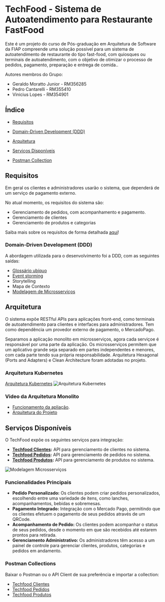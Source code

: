 # TechFood - Sistema de Autoatendimento para Restaurante FastFood

Este é um projeto do curso de Pós-graduação em Arquitetura de Software da FIAP compreende uma solução possível para um sistema de autoatendimento de restaurante do tipo fast-food, com quiosques ou terminais de autoatendimento, com o objetivo de otimizar o processo de pedidos, pagamento, preparação e entrega de comida..

Autores membros do Grupo:

- Geraldo Moratto Junior - RM356285
- Pedro Cantarelli - RM355410
- Vinicius Lopes - RM354901

## Índice

- [Requisitos](#requisitos)
- [Domain-Driven Development (DDD)](#domain-driven-development-ddd)
- [Arquitetura](#arquitetura)
- [Serviços Disponíveis](#serviços-disponíveis)

- [Postman Collection](#postman-collection)

## Requisitos

Em geral os clientes e administradores usarão o sistema, que dependerá de um serviço de pagamento externo.

No atual momento, os requisitos do sistema são:

- Gerenciamento de pedidos, com acompanhamento e pagamento.
- Gerenciamento de clientes
- Gerenciamento de produtos e categorias

Saiba mais sobre os requisitos de forma detalhada [aqui](https://github.com/FIAP-7SOAT/techfood-docs/blob/main/requirements.md)!

### Domain-Driven Development (DDD)

A abordagem utilizada para o desenvolvimento foi a DDD, com as seguintes saídas:

- [Glossário ubíquo](https://www.figma.com/board/JpMG7uY03GHnNY92hHxdb3/Lanchonete-de-Bairro?node-id=217-13086&t=TfMJyuLNDTmXck6Z-4)
- [Event storming](https://www.figma.com/board/JpMG7uY03GHnNY92hHxdb3/Lanchonete-de-Bairro?node-id=0-1&t=TfMJyuLNDTmXck6Z-0)
- Storytelling
- Mapa de Contexto
- [Modelagem de Microsserviços](https://www.figma.com/board/JpMG7uY03GHnNY92hHxdb3/Lanchonete-de-Bairro?node-id=299-2156&node-type=text&t=h5gsXNpOwHQ7cpOO-0)

## Arquitetura

O sistema expõe RESTful APIs para aplicações front-end, como terminais de autoatendimento para clientes e interfaces para administradores. Tem como dependência um provedor externo de pagamento, o MercadoPago.

Separamos a aplicação monolito em microsserviços, agora cada serviçoe é responsável por uma parte da aplicação. Os microsserviços permitem que um aplicativo grande seja separado em partes independentes e menores, com cada parte tendo sua própria responsabilidade. Arquitetura Hexagonal (Ports and Adapters) e Clean Architecture foram adotadas no projeto.

### Arquitetura Kubernetes

[Arquitetura Kubernetes](https://www.figma.com/board/JpMG7uY03GHnNY92hHxdb3/Lanchonete-de-Bairro?node-id=0-1&t=W1aQzvEzhq0IOrMn-0)
![Arquitetura Kubernetes](https://cdn.discordapp.com/attachments/1310749229756448779/1311866269581971466/image.png?ex=674a6a2b&is=674918ab&hm=ce4fffdc31a8924c02f80207b496483c82a47cb3a786699636593745c6e07dd7&)

### Video da Arquitetura Monolito

- [Funcionamento da apliação](https://www.youtube.com/watch?v=33iDsv87Nnc&ab_channel=PedroCantarelli).
- [Arquitetura do Projeto](https://www.youtube.com/watch?v=a7mExdMBwO4&ab_channel=PedroCantarelli)

## Serviços Disponíveis

O TechFood expõe os seguintes serviços para integração:

- **[Techfood Clientes](https://github.com/FIAP-7SOAT/techfood-clientes):** API para gerenciamento de clientes no sistema.
- **[Techfood Pedidos](https://github.com/FIAP-7SOAT/techfood-pedidos):** API para gerenciamento de pedidos no sistema.
- **[Techfood Produtos](https://github.com/FIAP-7SOAT/techfood-produtos):** API para gerenciamento de produtos no sistema.

![Modelagem Microsserviços](https://cdn.discordapp.com/attachments/1310749229756448779/1311877105700704256/image.png?ex=674a7443&is=674922c3&hm=1bbeff2bacdbdd94dfec228936809177484ef5799fe7d94e61d1585c5b47098e&)

### Funcionalidades Principais

- **Pedido Personalizado:** Os clientes podem criar pedidos personalizados, escolhendo entre uma variedade de itens, como lanches, acompanhamentos, bebidas e sobremesas.
- **Pagamento Integrado:** Integração com o Mercado Pago, permitindo que os clientes efetuem o pagamento de seus pedidos através de um QRCode.
- **Acompanhamento de Pedido:** Os clientes podem acompanhar o status de seus pedidos, desde o momento em que são recebidos até estarem prontos para retirada.
- **Gerenciamento Administrativo:** Os administradores têm acesso a um painel de controle para gerenciar clientes, produtos, categorias e pedidos em andamento.

### Postman Collections

Baixar o Postman ou o API Client de sua preferência e importar a collection:

- [Techfood Clientes](https://github.com/FIAP-7SOAT/techfood-docs/blob/main/Postman/TechFood%20Clientes%20Collection.postman_collection.json)
- [Techfood Pedidos](https://github.com/FIAP-7SOAT/techfood-docs/blob/main/Postman/TechFood%20Pedidos%20Collection.postman_collection.json)
- [Techfood Produtos](https://github.com/FIAP-7SOAT/techfood-docs/blob/main/Postman/TechFood%20Produtos%20Collection.postman_collection.json)
